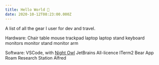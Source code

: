 ```yaml
---
title: Hello World 👋
date: 2020-10-12T08:23:00.000Z
---
```


A list of all the gear I user for dev and travel.

<!-- more -->

Hardware:
Chair
table
mouse
trackpad
laptop
laptop stand
keyboard
monitors
monitor stand
monitor arm

Software:
VSCode, with [Night Owl](https://marketplace.visualstudio.com/items?itemName=sdras.night-owl)
JetBrains All-licence
ITerm2
Bear App
Roam Research
Station
Alfred
